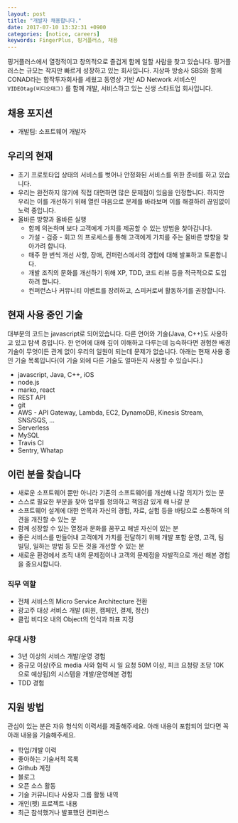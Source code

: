 ```yaml
---
layout: post
title: "개발자 채용합니다."
date: 2017-07-10 13:32:31 +0900
categories: [notice, careers]
keywords: FingerPlus, 핑거플러스, 채용
---
```


핑거플러스에서 열정적이고 창의적으로 즐겁게 함께 일할 사람을 찾고 있습니다. 핑거플러스는 규모는 작지만 빠르게 성장하고 있는 회사입니다. 지상파 방송사 SBS와 함께 CONAD라는 합작투자회사를 세웠고 동영상 기반 AD Network 서비스인 `VIDEOtag(비디오태그)` 를 함께 개발, 서비스하고 있는 신생 스타트업 회사입니다.

## 채용 포지션

* 개발팀: 소프트웨어 개발자


## 우리의 현재

* 초기 프로토타입 상태의 서비스를 벗어나 안정화된 서비스를 위한 준비를 하고 있습니다.
* 우리는 완전하지 않기에 직접 대면하면 많은 문제점이 있음을 인정합니다. 하지만 우리는 이를 개선하기 위해 열린 마음으로 문제를 바라보며 이를 해결하려 끊임없이 노력 중입니다.
* 올바른 방향과 올바른 실행
    * 함께 의논하며 보다 고객에게 가치를 제공할 수 있는 방법을 찾아갑니다.
    * 가설 - 검증 - 회고 의 프로세스를 통해 고객에게 가치를 주는 올바른 방향을 찾아가려 합니다.
    * 매주 한 번씩 개선 사항, 장애, 컨퍼런스에서의 경험에 대해 발표하고 토론합니다.
    * 개발 조직의 문화를 개선하기 위해 XP, TDD, 코드 리뷰 등을 적극적으로 도입하려 합니다.
    * 컨퍼런스나 커뮤니티 이벤트를 장려하고, 스피커로써 활동하기를 권장합니다.


## 현재 사용 중인 기술

대부분의 코드는 javascript로 되어있습니다. 다른 언어와 기술(Java, C++)도 사용하고 있고 탐색 중입니다. 한 언어에 대해 깊이 이해하고 다루는데 능숙하다면 경험한 배경 기술이 무엇이든 관계 없이 우리의 일원이 되는데 문제가 없습니다. 아래는 현재 사용 중인 기술 목록입니다(이 기술 외에 다른 기술도 얼마든지 사용할 수 있습니다.)

* javascript, Java, C++, iOS
* node.js
* marko, react
* REST API
* git
* AWS - API Gateway, Lambda, EC2, DynamoDB, Kinesis Stream, SNS/SQS, ...
* Serverless
* MySQL
* Travis CI
* Sentry, Whatap


## 이런 분을 찾습니다

* 새로운 소프트웨어 뿐만 아니라 기존의 소프트웨어를 개선해 나갈 의지가 있는 분
* 스스로 필요한 부분을 찾아 업무를 정의하고 책임감 있게 해 나갈 분
* 소프트웨어 설계에 대한 안목과 자신의 경험, 자료, 실험 등을 바탕으로 소통하며 의견을 개진할 수 있는 분
* 함께 성장할 수 있는 열정과 문화를 꿈꾸고 해낼 자신이 있는 분
* 좋은 서비스를 만들어내 고객에게 가치를 전달하기 위해 개발 포함 운영, 고객, 팀 빌딩, 일하는 방법 등 모든 것을 개선할 수 있는 분
* 새로운 환경에서 조직 내의 문제점이나 고객의 문제점을 자발적으로 개선 해본 경험을 중요시합니다.


### 직무 역할

* 전체 서비스의 Micro Service Architecture 전환
* 광고주 대상 서비스 개발 (회원, 캠페인, 결제, 정산)
* 클립 비디오 내의 Object의 인식과 좌표 지정


### 우대 사항

- 3년 이상의 서비스 개발/운영 경험
- 중규모 이상(주요 media 사와 협력 시 일 요청 50M 이상, 피크 요청량 초당 10K 으로 예상됨)의 시스템을 개발/운영해본 경험
- TDD 경험


## 지원 방법

관심이 있는 분은 자유 형식의 이력서를 제출해주세요. 아래 내용이 포함되어 있다면 꼭 아래 내용을 기술해주세요.

- 학업/개발 이력
- 좋아하는 기술서적 목록
- Github 계정
- 블로그
- 오픈 소스 활동
- 기술 커뮤니티나 사용자 그룹 활동 내역
- 개인(펫) 프로젝트 내용
- 최근 참석했거나 발표했던 컨퍼런스
